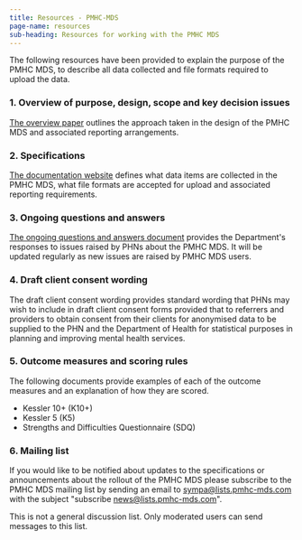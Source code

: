 ```yaml
---
title: Resources - PMHC-MDS
page-name: resources
sub-heading: Resources for working with the PMHC MDS
---
```


The following resources have been provided to explain the purpose of the PMHC
MDS, to describe all data collected and file formats required to upload the
data.

### 1. Overview of purpose, design, scope and key decision issues
[The overview paper](/doc/pmhc-mds-overview-20160916.pdf) outlines the approach taken
in the design of the PMHC MDS and associated reporting arrangements.

### 2. Specifications
[The documentation website](https://docs.pmhc-mds.com/) defines what data items
are collected in the PMHC MDS, what file formats are accepted for upload and
associated reporting requirements.

### 3. Ongoing questions and answers
[The ongoing questions and answers document](/doc/pmhc-mds-q-and-a-20160916.pdf)
provides the Department's responses to issues raised by PHNs
about the PMHC MDS. It will be updated regularly as new issues are raised by
PMHC MDS users.

### 4. Draft client consent wording
The draft client consent wording
provides standard wording that PHNs may wish to include in draft
client consent forms provided that to referrers and providers to obtain consent
from their clients for anonymised data to be supplied to the PHN and the
Department of Health for statistical purposes in planning and improving mental
health services.

### 5. Outcome measures and scoring rules
The following documents provide examples of each of the outcome measures and an
explanation of how they are scored.

* Kessler 10+ (K10+)
* Kessler 5 (K5)
* Strengths and Difficulties Questionnaire (SDQ)

### 6. Mailing list
If you would like to be notified about updates to the specifications or
announcements about the rollout of the PMHC MDS please subscribe to the
PMHC MDS mailing list by sending an email to
[sympa@lists.pmhc-mds.com](mailto:sympa@lists.pmhc-mds.com?subject=subscribe%20news) with the subject "subscribe news@lists.pmhc-mds.com".

This is not a general discussion list. Only moderated users can send
messages to this list.
